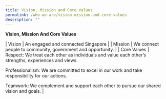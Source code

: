 ```yaml
---
title: Vision, Mission and Core Values
permalink: /who-we-are/vision-mission-and-core-values
description: ""
---
```

**Vision, Mission And Core Values**


| Vision | An engaged and connected Singapore |
| Mission    | We connect people to community, government and opportunity.    | 
| Core Values  | Respect: We treat each other as individuals and value each other’s strengths, experiences and views.

Professionalism: We are committed to excel in our work and take responsibility for our actions.

Teamwork: We complement and support each other to pursue our shared vision and goals. |


